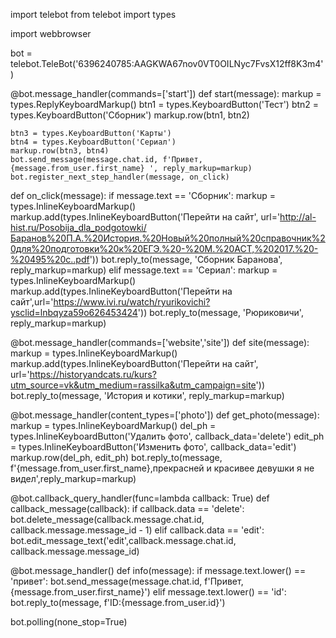 import telebot
from telebot import types

import webbrowser


bot = telebot.TeleBot('6396240785:AAGKWA67nov0VT0OILNyc7FvsX12ff8K3m4')


@bot.message_handler(commands=['start'])
def start(message):
    markup = types.ReplyKeyboardMarkup()
    btn1 = types.KeyboardButton('Тест')
    btn2 = types.KeyboardButton('Сборник')
    markup.row(btn1, btn2)

    btn3 = types.KeyboardButton('Карты')
    btn4 = types.KeyboardButton('Сериал')
    markup.row(btn3, btn4)
    bot.send_message(message.chat.id, f'Привет, {message.from_user.first_name} ', reply_markup=markup)
    bot.register_next_step_handler(message, on_click)

def on_click(message):
    if message.text == 'Сборник':
        markup = types.InlineKeyboardMarkup()
        markup.add(types.InlineKeyboardButton('Перейти на сайт', url='http://al-hist.ru/Posobija_dla_podgotowki/Баранов%20П.А.%20История.%20Новый%20полный%20справочник%20для%20подготовки%20к%20ЕГЭ.%20-%20М.%20АСТ,%202017.%20-%20495%20с..pdf'))
        bot.reply_to(message, 'Сборник Баранова', reply_markup=markup)
    elif message.text == 'Сериал':
        markup = types.InlineKeyboardMarkup()
        markup.add(types.InlineKeyboardButton('Перейти на сайт',url='https://www.ivi.ru/watch/ryurikovichi?ysclid=lnbqyza59o626453424'))
        bot.reply_to(message, 'Рюриковичи', reply_markup=markup)


@bot.message_handler(commands=['website','site'])
def site(message):
    markup = types.InlineKeyboardMarkup()
    markup.add(types.InlineKeyboardButton('Перейти на сайт', url='https://historyandcats.ru/kurs?utm_source=vk&utm_medium=rassilka&utm_campaign=site'))
    bot.reply_to(message, 'История и котики', reply_markup=markup)


@bot.message_handler(content_types=['photo'])
def get_photo(message):
    markup = types.InlineKeyboardMarkup()
    del_ph = types.InlineKeyboardButton('Удалить фото', callback_data='delete')
    edit_ph = types.InlineKeyboardButton('Изменить фото', callback_data='edit')
    markup.row(del_ph, edit_ph)
    bot.reply_to(message, f'{message.from_user.first_name},прекрасней и красивее девушки я не видел',reply_markup=markup)

@bot.callback_query_handler(func=lambda callback: True)
def callback_message(callback):
    if callback.data == 'delete':
        bot.delete_message(callback.message.chat.id, callback.message.message_id - 1)
    elif callback.data == 'edit':
        bot.edit_message_text('edit',callback.message.chat.id, callback.message.message_id)

@bot.message_handler()
def info(message):
    if message.text.lower() == 'привет':
        bot.send_message(message.chat.id, f'Привет, {message.from_user.first_name}')
    elif message.text.lower() == 'id':
        bot.reply_to(message, f'ID:{message.from_user.id}')

bot.polling(none_stop=True)
